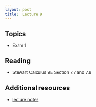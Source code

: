 ```yaml
---
layout: post
title:  Lecture 9
---
```


## Topics

* Exam 1


## Reading

* Stewart Calculus 9E Section 7.7 and 7.8

## Additional resources

* <a href="https://wcasper.github.io/math150Bsummer2023/extras/lecture8notes.pdf">lecture notes</a>


